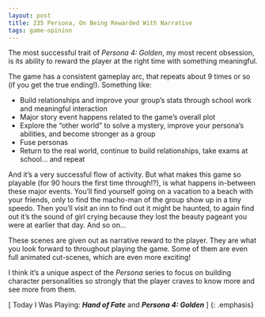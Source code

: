 ```yaml
---
layout: post
title: 235 Persona, On Being Rewarded With Narrative
tags: game-opinion
---
```

The most successful trait of *Persona 4: Golden*, my most recent obsession, is its ability to reward the player at the right time with something meaningful.

The game has a consistent gameplay arc, that repeats about 9 times or so (if you get the true ending!).  Something like:

- Build relationships and improve your group’s stats through school work and meaningful interaction
- Major story event happens related to the game’s overall plot
- Explore the “other world” to solve a mystery, improve your persona’s abilities, and become stronger as a group
- Fuse personas
- Return to the real world, continue to build relationships, take exams at school… and repeat

And it’s a very successful flow of activity.  But what makes this game so playable (for 90 hours the first time through!?), is what happens in-between these major events.  You’ll find yourself going on a vacation to a beach with your friends, only to find the macho-man of the group show up in a tiny speedo.  Then you’ll visit an inn to find out it might be haunted, to again find out it’s the sound of girl crying because they lost the beauty pageant you were at earlier that day. And so on...

These scenes are given out as narrative reward to the player.  They are what you look forward to throughout playing the game.  Some of them are even full animated cut-scenes, which are even more exciting! 

I think it’s a unique aspect of the *Persona* series to focus on building character personalities so strongly that the player craves to know more and see more from them.

[ Today I Was Playing: ***Hand of Fate*** and ***Persona 4: Golden*** ]
{: .emphasis}

